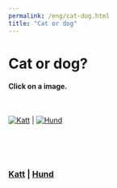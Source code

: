 ```yaml
---
permalink: /eng/cat-dog.html
title: "Cat or dog"
---
```


#  Cat or dog?

#### Click on a image.

<br/>

[![Katt](https://uitpsypro.github.io/2/pic/cat.jpg)](https://uitpsypro.github.io/2/nor/c/info) | [![Hund](https://uitpsypro.github.io/2/pic/dog.jpeg)](https://uitpsypro.github.io/2/nor/d/info)

<br/>
<br/>
<br/>

### [Katt](https://uitpsypro.github.io/2/nor/c/info) | [Hund](https://uitpsypro.github.io/2/nor/d/info)



<!-- 

OLDER SHIT (SEE nor/cat-dog.md for trial and error) 
![Cat](/pic/cat.jpg)  | ![Dog](/pic/dog.jpeg)

[![Cat](/pic/cat.jpg)](https://uitpsypro.github.io/2/eng/c/info)  | [![Dog](/pic/dog.jpeg)](https://uitpsypro.github.io/2/eng/d/info) 



#### [Cat](https://uitpsypro.github.io/2/eng/c/info) | #### [Dog](https://uitpsypro.github.io/2/eng/d/info)


Click the image.

![Katt](/pic/cat.jpg)  | ![Hund](/pic/dog.jpeg)

[![Katt](/pic/cat.jpg)](https://uitpsypro.github.io/2/eng/c/info)  | [![Hund](/pic/dog.jpeg)](https://uitpsypro.github.io/2/eng/d/info) 

[![Katt](https://github.com/uitpsypro/2/blob/main/pic/cat.jpg)](https://uitpsypro.github.io/2/eng/c/info)  | [![Hund](https://github.com/uitpsypro/2/blob/main/pic/dog.jpeg)](https://uitpsypro.github.io/2/eng/d/info) 



#### [Katt](https://uitpsypro.github.io/2/eng/c/info) | [Hund](https://uitpsypro.github.io/2/eng/d/info)
-->
